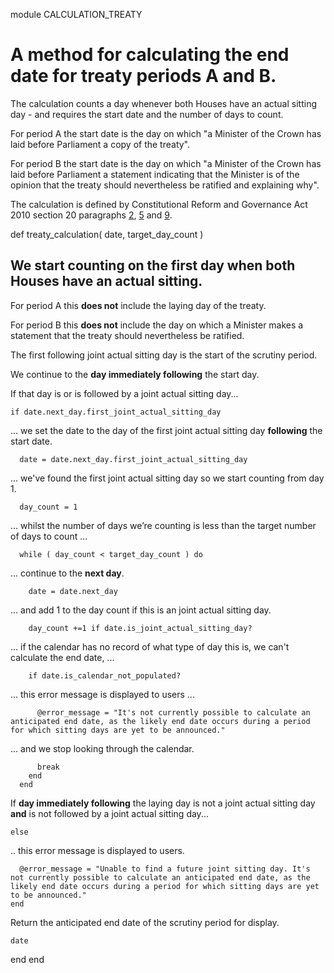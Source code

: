 module CALCULATION_TREATY
# A method for calculating the end date for treaty periods A and B.

The calculation counts a day whenever both Houses have an actual sitting day - and requires the start date and the number of days to count.

For period A the start date is the day on which "a Minister of the Crown has laid before Parliament a copy of the treaty".

For period B the start date is the day on which "a Minister of the Crown has laid before Parliament a statement indicating that the Minister is of the opinion that the treaty should nevertheless be ratified and explaining why".

The calculation is defined by Constitutional Reform and Governance Act 2010 section 20 paragraphs [2](https://www.legislation.gov.uk/ukpga/2010/25/part/2#section-20-2), [5](https://www.legislation.gov.uk/ukpga/2010/25/part/2#section-20-5) and [9](https://www.legislation.gov.uk/ukpga/2010/25/part/2#section-20-9).

  def treaty_calculation( date, target_day_count )
## We start counting on the **first day when both Houses have an actual sitting**.

For period A this **does not** include the laying day of the treaty.

For period B this **does not** include the day on which a Minister makes a statement that the treaty should nevertheless be ratified.

The first following joint actual sitting day is the start of the scrutiny period.

We continue to the **day immediately following** the start day.

If that day is or is followed by a joint actual sitting day...

    if date.next_day.first_joint_actual_sitting_day
... we set the date to the day of the first joint actual sitting day **following** the start date.

      date = date.next_day.first_joint_actual_sitting_day
... we've found the first joint actual sitting day so we start counting from day 1.

      day_count = 1
... whilst the number of days we’re counting is less than the target number of days to count ...

      while ( day_count < target_day_count ) do
... continue to the **next day**.

        date = date.next_day
... and add 1 to the day count if this is an joint actual sitting day.

        day_count +=1 if date.is_joint_actual_sitting_day?
... if the calendar has no record of what type of day this is, we can't calculate the end date, ...

        if date.is_calendar_not_populated?
... this error message is displayed to users ...

          @error_message = "It's not currently possible to calculate an anticipated end date, as the likely end date occurs during a period for which sitting days are yet to be announced."
... and we stop looking through the calendar.

          break
        end
      end
If **day immediately following** the laying day is not a joint actual sitting day **and** is not followed by a joint actual sitting day...

    else
.. this error message is displayed to users.

      @error_message = "Unable to find a future joint sitting day. It's not currently possible to calculate an anticipated end date, as the likely end date occurs during a period for which sitting days are yet to be announced."
    end
Return the anticipated end date of the scrutiny period for display.

    date
  end
end